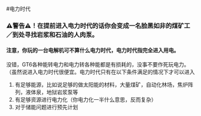 #电力时代

### ⚠️警告⚠️！在提前进入电力时代的话你会变成一名脸黑如非的煤矿工／到处寻找岩浆和石油的人肉泵。

#### 注意，你玩的一台电解机可不算什么电力时代，电力时代指完全进入用电。

没错，GT6各种能转电力和电力转各种能都是有损耗的，没事不要作死玩电力。（虽然说进入电力时代很便宜。电力时代只有在以下条件满足的情况下才可以进入
 1. 有足够能源，比如说足够的做太阳能的材料，大量煤矿，自动化林场，焦炉阵列，液体泉，地狱岩浆泵等
 2. 有足够资源进行电力化（你电力化一半什么意思，反而复杂）
 3. 对于储能问题进行预先计划